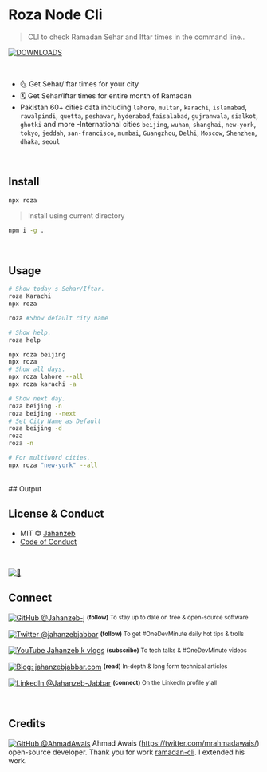 # Roza Node Cli

> CLI to check Ramadan Sehar and Iftar times in the command line..

[![DOWNLOADS](https://img.shields.io/npm/dt/roza-cli?label=DOWNLOADS%20%20❯&colorA=81F096&colorB=81F096&style=flat)](https://www.npmjs.com/package/roza-cli)

<br>

-   🌜 Get Sehar/Iftar times for your city
-   🗓 Get Sehar/Iftar times for entire month of Ramadan
-   Pakistan 60+ cities data including `lahore`, `multan`, `karachi`, `islamabad`, `rawalpindi`, `quetta`, `peshawar`, `hyderabad`,`faisalabad`, `gujranwala`, `sialkot`, `ghotki` and more
    -International cities `beijing`,
    `wuhan`,
    `shanghai`,
    `new-york`,
    `tokyo`,
    `jeddah`,
    `san-francisco`,
    `mumbai`,
    `Guangzhou`,
    `Delhi`,
    `Moscow`,
    `Shenzhen`,
    `dhaka`,
    `seoul`

<br>

## Install

```sh
npx roza
```
> Install using current directory
```sh
npm i -g .
```

<br>

## Usage

```sh
# Show today's Sehar/Iftar.
roza Karachi
npx roza

roza #Show default city name

# Show help.
roza help

npx roza beijing
npx roza
# Show all days.
npx roza lahore --all
npx roza karachi -a

# Show next day.
roza beijing -n
roza beijing --next
# Set City Name as Default
roza beijing -d
roza
roza -n

# For multiword cities.
npx roza "new-york" --all
```

<br>
## Output


<br>

## License & Conduct

-   MIT © [Jahanzeb](https://twitter.com/jahanzebjabbar/)
-   [Code of Conduct](code-of-conduct.md)

<br>

[![🙌](https://raw.githubusercontent.com/jahanzeb-j/stuff/master/images/git/connect.png)](./../../)

## Connect

<div align="left">
    <p><a href="https://github.com/jahanzeb-j"><img alt="GitHub @Jahanzeb-j" align="center" src="https://img.shields.io/badge/GITHUB-gray.svg?colorB=6cc644&style=flat" /></a>&nbsp;<small><strong>(follow)</strong> To stay up to date on free & open-source software</small></p>
    <p><a href="https://twitter.com/jahanzebjabbar/"><img alt="Twitter @jahanzebjabbar" align="center" src="https://img.shields.io/badge/TWITTER-gray.svg?colorB=1da1f2&style=flat" /></a>&nbsp;<small><strong>(follow)</strong> To get #OneDevMinute daily hot tips & trolls</small></p>
    <p><a href="https://www.youtube.com/jahanzebkvlogs"><img alt="YouTube Jahanzeb k vlogs" align="center" src="https://img.shields.io/badge/YOUTUBE-gray.svg?colorB=ff0000&style=flat" /></a>&nbsp;<small><strong>(subscribe)</strong> To tech talks & #OneDevMinute videos</small></p>
    <p><a href="https://jahanzebjabbar.com/"><img alt="Blog: jahanzebjabbar.com" align="center" src="https://img.shields.io/badge/MY%20BLOG-gray.svg?colorB=4D2AFF&style=flat" /></a>&nbsp;<small><strong>(read)</strong> In-depth & long form technical articles</small></p>
    <p><a href="https://www.linkedin.com/in/jahanzeb-jabbar/"><img alt="LinkedIn @Jahanzeb-Jabbar" align="center" src="https://img.shields.io/badge/LINKEDIN-gray.svg?colorB=0077b5&style=flat" /></a>&nbsp;<small><strong>(connect)</strong> On the LinkedIn profile y'all</small></p>
</div>

<br>

## Credits

<a href="https://github.com/ahmadawais"><img alt="GitHub @AhmadAwais" align="center" src="https://img.shields.io/badge/GITHUB-gray.svg?colorB=6cc644&style=flat" /></a>
Ahmad Awais (https://twitter.com/mrahmadawais/) open-source developer. Thank you for work [ramadan-cli](https://github.com/ahmadawais/ramadan-cli). I extended his work.
